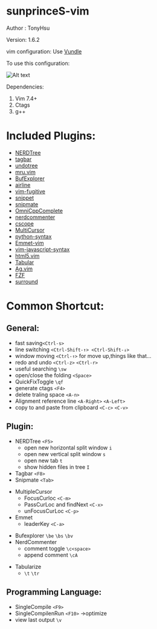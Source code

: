 sunprinceS-vim
========
Author : TonyHsu

Version: 1.6.2

vim configuration:
Use [Vundle](https://github.com/gmarik/Vundle.vim)

To use this configuration:

![Alt text](http://i.imgur.com/VGNImAE.png)

Dependencies:

1. Vim 7.4+
2. Ctags
3. g++

Included Plugins:
======
* [NERDTree](https://github.com/scrooloose/nerdtree)
* [tagbar](https://github.com/majutsushi/tagbar)
* [undotree](https://github.com/mbbill/undotree)
* [mru.vim](https://github.com/vim-scripts/mru.vim)
* [BufExplorer](https://github.com/jlanzarotta/bufexplorer)
* [airline](https://github.com/bling/vim-airline)
* [vim-fugitive](https://github.com/tpope/vim-fugitive)
* [snippet](https://github.com/honza/vim-snippets)
* [snipmate](https://github.com/garbas/vim-snipmate)
* [OmniCppComplete](https://github.com/vim-scripts/OmniCppComplete)
* [nerdcommenter](https://github.com/scrooloose/nerdcommenter)
* [cscope](https://github.com/vim-scripts/cscope.vim)
* [MultiCursor](https://github.com/terryma/vim-multiple-cursors)
* [python-syntax](https://github.com/hdima/python-syntax)
* [Emmet-vim](https://github.com/mattn/emmet-vim)
* [vim-javascript-syntax](https://github.com/jelera/vim-javascript-syntax)
* [html5.vim](https://github.com/othree/html5.vim)
* [Tabular](https://github.com/godlygeek/tabular)
* [Ag.vim](https://github.com/rking/ag.vim)
* [FZF](https://github.com/junegunn/fzf)
* [surround](https://github.com/tpope/vim-surround)

Common Shortcut:
=======

General:
-----
+ fast saving`<Ctrl-s>`
+ line switching `<Ctrl-Shift-↑> <Ctrl-Shift-↓>` 
+ window moving `<Ctrl-↑>` for move up,things like that...
+ redo and undo `<Ctrl-z>` `<Ctrl-r>`
+ useful searching `\sw`
+ open/close the folding `<Space>`
+ QuickFixToggle `\qf`
+ generate ctags `<F4>`
+ delete traling space `<A-n>`
+ Alignment reference line `<A-Right>` `<A-Left>`
+ copy to and paste from clipboard `<C-c>`  `<C-v>`

Plugin:
------
+ NERDTree `<F5>`
	+ open new horizontal split window `i`
	+ open new vertical split window `s`
	+ open new tab `t`
	+ show hidden files in tree `I`
+ Tagbar `<F8>`
+ Snipmate `<Tab>` 
* MultipleCursor
    + FocusCurloc `<C-m>`
    + PassCurLoc and findNext  `<C-x>`
    + unFocusCurLoc `<C-p>`
* Emmet
    + leaderKey `<C-a>`
+ Bufexplorer `\be` `\bs` `\bv`
+ NerdCommenter
	+ comment toggle `\c<space>`
	+ append comment `\cA`
* Tabularize
	+ `\t` `\tr`

Programming Language:
-------
+ SingleCompile `<F9>`
+ SingleCompilenRun `<F10>`
	->optimize <C-F9> <C-F10>
+ view last output `\v`
